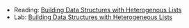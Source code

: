 * Reading: [Building Data Structures with Heterogenous Lists](../readings/heterogeneous-lists-reading.html)
* Lab: [Building Data Structures with Heterogeneous Lists](../labs/heterogeneous-lists-lab.html)
